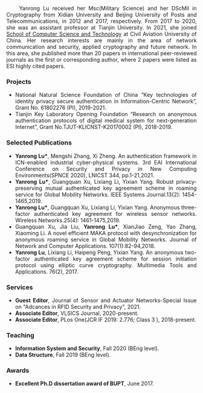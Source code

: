 
<body>
<header>
<div class="container home" id="navigation">
<h2 id="name"></h2>
</div>
</header>
<div class="container">
<div id="section1">
<p></p>
</div>
<div id="section2">
<h3></h3>

<h3></h3>  
<p align="justify"> &nbsp;&nbsp;&nbsp;&nbsp;Yanrong Lu received her Msc(Military Science) and her DScMil in Cryptography from Xidian University and Beijing University of Posts and Telecommunications, in 2012 and 2017, respectively. From 2017 to 2020, she was an assistant professor at Tianjin University. In 2021, she joined <a href="https://www.cauc.edu.cn/jsjxy/">School of Computer Science and Technology</a> at Civil Aviation University of China. Her research interests are mainly in the area of network communication and security, applied cryptography and future network. In this area, she published more than 20 papers in international peer-reviewed journals as the first or corresponding author, where 2 papers were listed as ESI highly cited papers. </p>
<h3>Projects</h3>
<ul class="cv">
 <li>
<div align="justify">National Natural Science Foundation of China “Key technologies of identity privacy secure authentication in Information-Centric Network”, Grant No. 61802276 (PI),&nbsp;2019-2021.
</div>
</li>
 <li>
<div align="justify">Tianjin Key Laboratory Opening Foundation “Research on anonymous authentication protocols of digital medical system for next-generation Internet”, Grant No.TJUT-KLICNST-K20170002 (PI),&nbsp;2018-2019.
</div>
</li>
<dt></dt>
</ul>
<h3>Selected Publications</h3>
<ul class="cv">
<li>
<div align="justify">  <strong>Yanrong Lu*</strong>, Mengshi Zhang, Xi Zheng. An authentication framework in ICN-enabled industrial cyber-physical systems. 3rd EAI International Conference on Security and Privacy in New Computing Environments(SPNCE 2020), LNICST 344, pp.1-21,2021.
</div>
</li>
<li>
 <div align="justify">  <strong>Yanrong Lu*</strong>, Guangquan Xu, Lixiang Li, Yixian Yang. Robust privacy-preserving mutual authenticated key agreement scheme in roaming service	for Global Mobility Networks. IEEE Systems Journal.13(2): 1454-1465,2019.
</div>
</li>
<li>
<div align="justify"><strong>Yanrong Lu*</strong>, Guangquan Xu, Lixiang Li, Yixian Yang. Anonymous three-factor authenticated key agreement for wireless sensor networks. Wireless Networks.25(4): 1461-1475,2019.
</div>
</li>
<li>
<div align="justify"> Guangquan Xu, Jia Liu, <strong>Yanrong Lu*</strong>, XianJiao Zeng, Yao Zhang, Xiaoming Li. A novel efficient MAKA protocol with desynchronization for anonymous roaming service in Global Mobility Networks. Journal of Network and Computer Applications. 107(1):82-94,2018.</div>
</li>
<li>
<div align="justify"><strong>Yanrong Lu</strong>, Lixiang Li, Haipeng Peng, Yixian Yang. An anonymous two-factor authenticated key agreement scheme for session initiation protocol using elliptic curve cryptography. Multimedia Tools and Applications. 76(2), 2017.
</div>
</li>
</ul>
<dt></dt>
<h3>Services</h3>
<ul class="cv">
<li>
<div align="justify"> <strong>Guest Editor</strong>,&nbsp;Journal of Sensor and Actuator Networks-Special Issue on "Adcances in RFID Security and Privacy", 2021. 
</div>
</li>
<li>
<div align="justify"> <strong>Associate Editor</strong>,&nbsp;VLSICS Journal, 2020-present. 
</div>
</li>
<li>
<div align="justify"> <strong>Associate Editor</strong>,&nbsp;PLos One(JCR IF 2019: 2.776; Class 3 ), 2018-present. 
</div>
</li>
<dt></dt>
</ul>
<h3>Teaching</h3>
<ul class="cv">
<li>
<div align="justify"><strong> Information System and Security</strong>, Fall 2020 (BEng level). 
</div>
</li>
<li>
<div align="justify"><strong> Data Structure</strong>, Fall 2019 (BEng level).
</div>
</li>
</ul>
<dt></dt>
<h3>Awards</h3>
<ul class="cv">
<li>
<div align="justify"> <strong>Excellent Ph.D dissertation award of BUPT</strong>,&nbsp;June 2017.
</div>
</li>
</ul>
<dt></dt>
<dt>&nbsp;</dt>
